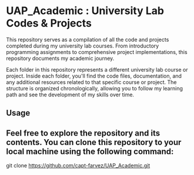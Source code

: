 # UAP_Academic : University Lab Codes & Projects

This repository serves as a compilation of all the code and projects completed during my university lab courses. From introductory programming assignments to comprehensive project implementations, this repository documents my academic journey.

Each folder in this repository represents a different university lab course or project. Inside each folder, you'll find the code files, documentation, and any additional resources related to that specific course or project. The structure is organized chronologically, allowing you to follow my learning path and see the development of my skills over time.

## Usage
Feel free to explore the repository and its contents. You can clone this repository to your local machine using the following command:
--
git clone https://github.com/capt-farvez/UAP_Academic.git
